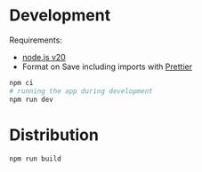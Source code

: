 # Development

Requirements:

- [node.js v20](https://nodejs.org/en/download/)
- Format on Save including imports with [Prettier](https://marketplace.visualstudio.com/items?itemName=esbenp.prettier-vscode)

```bash
npm ci
# running the app during development
npm run dev
```

# Distribution

```bash
npm run build
```
